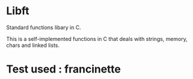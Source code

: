 # Libft
Standard functions libary in C.

This is a self-implemented functions in C that deals with strings, memory, chars and linked lists.

# Test used : francinette

